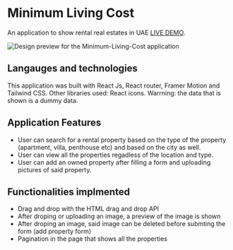 # Minimum Living Cost

An application to show rental real estates in UAE [LIVE DEMO](./preview.png).

![Design preview for the Minimum-Living-Cost application](./preview.png)

## Langauges and technologies

This application was built with React Js, React router, Framer Motion and Tailwind CSS. Other libraries used: React icons.  Warrning: the data that is shown is a dummy data.

## Application Features 

- User can search for a rental property based on the type of the property (apartment, villa, penthouse etc) and based on the city as well.
- User can view all the properties regadless of the location and type.
- User can add an owned property after filling a form and uploading pictures of said property.

## Functionalities implmented 

- Drag and drop with the HTML drag and drop API 
- After droping or uploading an image, a preview of the image is shown
- After droping an image, said image can be deleted before submting the form (add property form)
- Pagination in the page that shows all the properties 



